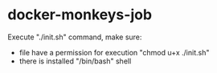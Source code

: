 # docker-monkeys-job

Execute "./init.sh" command, make sure: 
- file have a permission for execution "chmod u+x ./init.sh"
- there is installed "/bin/bash" shell
